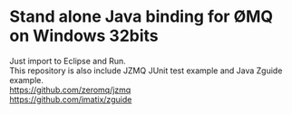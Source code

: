Stand alone Java binding for ØMQ on Windows 32bits
===========
Just import to Eclipse and Run.<br/>
This repository is also include JZMQ JUnit test example and Java Zguide example.<br/>
https://github.com/zeromq/jzmq<br/>
https://github.com/imatix/zguide

